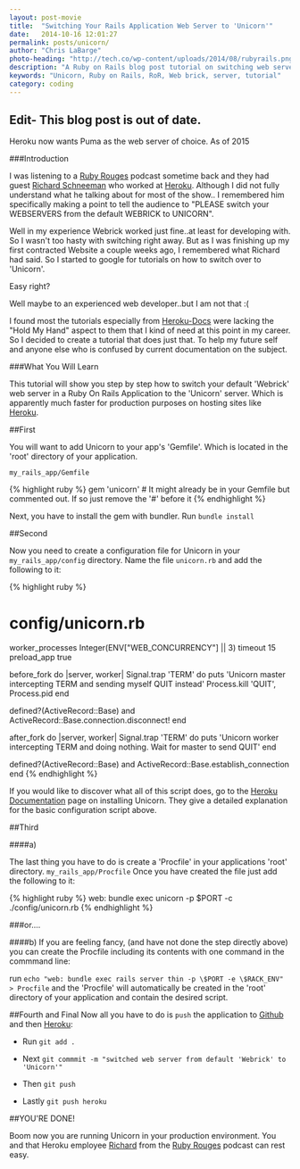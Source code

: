 ```yaml
---
layout: post-movie
title:  "Switching Your Rails Application Web Server to 'Unicorn'"
date:   2014-10-16 12:01:27
permalink: posts/unicorn/
author: "Chris LaBarge"
photo-heading: "http://tech.co/wp-content/uploads/2014/08/rubyrails.png"
description: "A Ruby on Rails blog post tutorial on switching web server to Unicorn. EDIT, OUTDATED"
keywords: "Unicorn, Ruby on Rails, RoR, Web brick, server, tutorial"
category: coding
---
```


## Edit- This blog post is out of date.
 Heroku now wants Puma as the web server of choice. As of 2015

###Introduction

I was listening to a [Ruby Rouges][richard-pod] podcast sometime back and they had guest [Richard Schneeman][richard] who worked at [Heroku][heroku]. Although I
did not fully understand what he talking about for most of the show.. I remembered him specifically making a point to
tell the audience to "PLEASE switch your WEBSERVERS from the default WEBRICK to UNICORN".

Well in my experience Webrick worked just fine..at least for developing with.  So I wasn't too hasty with
switching right away.  But as I was finishing up my first contracted Website a couple weeks ago, I remembered what
Richard had said. So I started to google for tutorials on how to switch over to 'Unicorn'.

Easy right?

Well maybe to an experienced web developer..but I am not that :(

I found most the tutorials especially from [Heroku-Docs][heroku-docs] were lacking the "Hold My Hand" aspect to them that I kind of need
at this point in my career.  So I decided to create a tutorial that does just that.  To help my future self and anyone
else who is confused by current documentation on the subject.


###What You Will Learn

This tutorial will show you step by step how to switch your default 'Webrick' web server in a Ruby On Rails Application
to the 'Unicorn' server. Which is apparently much faster for production purposes on hosting sites like [Heroku][heroku].

##First


You will want to add Unicorn to your app's 'Gemfile'.  Which is located in the 'root' directory of
your application.

`my_rails_app/Gemfile`

 {% highlight ruby %}
	gem 'unicorn' # It might already be in your Gemfile but commented out. If so just remove the '#' before it
{% endhighlight %}

Next, you have to install the gem with bundler.  Run `bundle install`


##Second

Now you need to create a configuration file for Unicorn in your `my_rails_app/config` directory.
Name the file `unicorn.rb` and add the following to it:

{% highlight ruby %}
# config/unicorn.rb
worker_processes Integer(ENV["WEB_CONCURRENCY"] || 3)
timeout 15
preload_app true

before_fork do |server, worker|
  Signal.trap 'TERM' do
    puts 'Unicorn master intercepting TERM and sending myself QUIT instead'
    Process.kill 'QUIT', Process.pid
  end

  defined?(ActiveRecord::Base) and
    ActiveRecord::Base.connection.disconnect!
end

after_fork do |server, worker|
  Signal.trap 'TERM' do
    puts 'Unicorn worker intercepting TERM and doing nothing. Wait for master to send QUIT'
  end

  defined?(ActiveRecord::Base) and
    ActiveRecord::Base.establish_connection
end
{% endhighlight %}

If you would like to discover what all of this script does, go to the [Heroku Documentation][heroku-docs] page
on installing Unicorn.  They give a detailed explanation for the basic configuration script above.

##Third

####a)

The last thing you have to do is create a 'Procfile' in your applications 'root' directory. `my_rails_app/Procfile`
Once you have created the file just add the following to it:

{% highlight ruby %}
	web: bundle exec unicorn -p $PORT  -c ./config/unicorn.rb
{% endhighlight %}

###or....

####b)
If you are feeling fancy, (and have not done the step directly above)
you can create the Procfile including its contents with one command in the commmand line:

run `echo "web: bundle exec rails server thin -p \$PORT -e \$RACK_ENV" > Procfile`
and the 'Procfile' will automatically be created in the 'root' directory of your application and contain
the desired script.

##Fourth and Final
Now all you have to do is `push` the application to [Github][github] and then [Heroku][heroku]:

* Run `git add .`

* Next `git commmit -m "switched web server from default 'Webrick' to 'Unicorn'"`

* Then `git push`

* Lastly `git push heroku`

##YOU'RE DONE!

Boom now you are running Unicorn in your production environment. You and that Heroku employee [Richard][richard] from
the [Ruby Rouges][richard-pod] podcast can rest easy.

[heroku]:      http://heroku.com
[heroku-docs]: https://devcenter.heroku.com/articles/rails-unicorn

[richard-pod]: 		 http://rubyrogues.com/140-rr-heroku-with-richard-schneeman/
[richard]: https://twitter.com/schneems
[github]:  		http://github.com
[jekyll-help]: https://github.com/jekyll/jekyll-help


